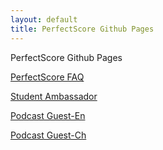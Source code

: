 ```yaml
---
layout: default
title: PerfectScore Github Pages
---
```


PerfectScore Github Pages

[PerfectScore FAQ](https://perfectscorepublic.github.io/pages/perfectscore-faq)

[Student Ambassador](https://perfectscorepublic.github.io/pages/student-ambassador)

[Podcast Guest-En](https://perfectscorepublic.github.io/pages/podcast-guest-en)

[Podcast Guest-Ch](https://perfectscorepublic.github.io/pages/podcast-guest-ch)
